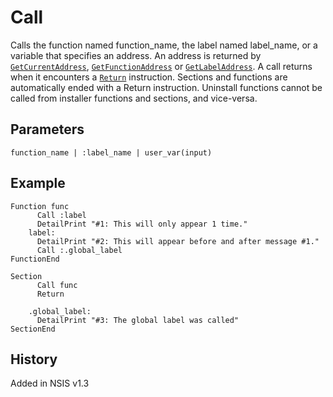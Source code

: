 # Call

Calls the function named function\_name, the label named label\_name, or a variable that specifies an address. An address is returned by [`GetCurrentAddress`][1], [`GetFunctionAddress`][2] or [`GetLabelAddress`][3]. A call returns when it encounters a [`Return`][4] instruction. Sections and functions are automatically ended with a Return instruction. Uninstall functions cannot be called from installer functions and sections, and vice-versa.

## Parameters

    function_name | :label_name | user_var(input)

## Example

	Function func
		  Call :label
		  DetailPrint "#1: This will only appear 1 time."
		label:
		  DetailPrint "#2: This will appear before and after message #1."
		  Call :.global_label
	FunctionEnd
	 
	Section
		  Call func
		  Return
		 
		.global_label:
		  DetailPrint "#3: The global label was called"
	SectionEnd

## History

Added in NSIS v1.3

[1]: GetCurrentAddress.md
[2]: GetFunctionAddress.md
[3]: GetLabelAddress.md
[4]: Return.md